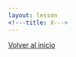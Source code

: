 ```yaml
---
layout: lesson
<!---title: X--->
---
```


<a href="https://scnslabutsa.github.io/myhthelperEduContent/Glossarysp/index.html">Volver al inicio</a>
